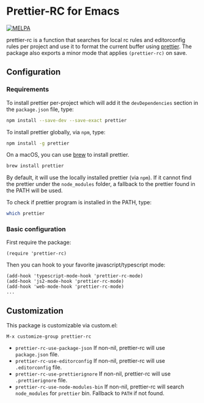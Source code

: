 # Prettier-RC for Emacs

[![MELPA](http://melpa.org/packages/prettier-rc-badge.svg)](http://melpa.org/#/prettier-rc)

prettier-rc is a function that searches for local rc rules and editorconfig rules per project and use it to format the current buffer using
[prettier](https://github.com/prettier/prettier). The package also exports a minor mode that applies `(prettier-rc)` on save.

## Configuration

### Requirements

To install prettier per-project which will add it the `devDependencies` section in the `package.json` file, type:

```bash
npm install --save-dev --save-exact prettier
```

To install prettier globally, via `npm`, type:

```bash
npm install -g prettier
```

On a macOS, you can use [brew](https://brew.sh/) to install prettier.

```bash
brew install prettier
```

By default, it will use the locally installed prettier (via `npm`).
If it cannot find the prettier under the `node_modules` folder, a fallback to the prettier found in the PATH will be used.

To check if prettier program is installed in the PATH, type:

```bash
which prettier
```

### Basic configuration

First require the package:

```elisp
(require 'prettier-rc)
```

Then you can hook to your favorite javascript/typescript mode:

```elisp
(add-hook 'typescript-mode-hook 'prettier-rc-mode)
(add-hook 'js2-mode-hook 'prettier-rc-mode)
(add-hook 'web-mode-hook 'prettier-rc-mode)
...
```

## Customization

This package is customizable via custom.el:

```
M-x customize-group prettier-rc
```

- `prettier-rc-use-package-json` If non-nil, prettier-rc will use `package.json` file.
- `prettier-rc-use-editorconfig` If non-nil, prettier-rc will use `.editorconfig` file.
- `prettier-rc-use-prettierignore` If non-nil, prettier-rc will use `.prettierignore` file.
- `prettier-rc-use-node-modules-bin` If non-nil, prettier-rc will search `node_modules` for `prettier` bin. Fallback to `PATH` if not found.
